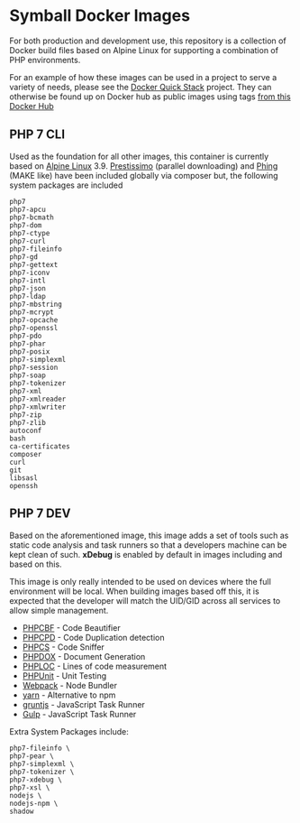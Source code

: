 # Symball Docker Images

For both production and development use, this repository is a collection of
Docker build files based on Alpine Linux for supporting a combination of PHP
environments.

For an example of how these images can be used in a project to serve a variety
of needs, please see the [Docker Quick Stack](https://github.com/symball/docker-quick-stack)
project. They can otherwise be found up on Docker hub as public images using
tags [from this Docker Hub](https://cloud.docker.com/u/symball/repository/docker/symball/docker-images)

## PHP 7 CLI
Used as the foundation for all other images, this container is currently based
on [Alpine Linux](https://alpinelinux.org/) 3.9. [Prestissimo](https://github.com/hirak/prestissimo) (parallel downloading) and [Phing](https://www.phing.info/) (MAKE like)
have been included globally via composer but, the following system packages are
included

```
php7
php7-apcu
php7-bcmath
php7-dom
php7-ctype
php7-curl
php7-fileinfo
php7-gd
php7-gettext
php7-iconv
php7-intl
php7-json
php7-ldap
php7-mbstring
php7-mcrypt
php7-opcache
php7-openssl
php7-pdo
php7-phar
php7-posix
php7-simplexml
php7-session
php7-soap
php7-tokenizer
php7-xml
php7-xmlreader
php7-xmlwriter
php7-zip
php7-zlib
autoconf
bash
ca-certificates
composer
curl
git
libsasl
openssh
```

## PHP 7 DEV

Based on the aforementioned image, this image adds a set of tools such as static
code analysis and task runners so that a developers machine can be kept clean of
such. **xDebug** is enabled by default in images including and based on this.

This image is only really intended to be used on devices where the full environment
will be local. When building images based off this, it is expected that the
developer will match the UID/GID across all services to allow simple management.

* [PHPCBF](https://phpqa.io/projects/phpcbf.html) - Code Beautifier
* [PHPCPD](https://phar.phpunit.de/) - Code Duplication detection
* [PHPCS](https://squizlabs.github.io/PHP_CodeSniffer/analysis/) - Code Sniffer
* [PHPDOX](http://phpdox.de/) - Document Generation
* [PHPLOC](https://github.com/sebastianbergmann/phploc) - Lines of code measurement
* [PHPUnit](https://phpunit.de/) - Unit Testing
* [Webpack](https://webpack.js.org/) - Node Bundler
* [yarn](https://yarnpkg.com/en/) - Alternative to npm
* [gruntjs](https://gruntjs.com/) - JavaScript Task Runner
* [Gulp](https://gulpjs.com/) - JavaScript Task Runner

Extra System Packages include:

```
php7-fileinfo \
php7-pear \
php7-simplexml \
php7-tokenizer \
php7-xdebug \
php7-xsl \
nodejs \
nodejs-npm \
shadow
```
